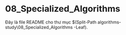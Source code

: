 # 08_Specialized_Algorithms

Đây là file README cho thư mục $(Split-Path algorithms-study\08_Specialized_Algorithms -Leaf).
